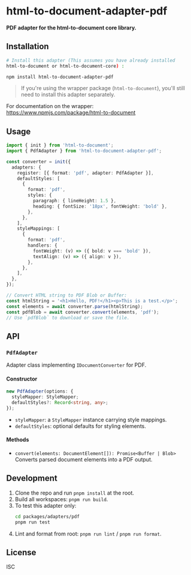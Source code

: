 # html-to-document-adapter-pdf

**PDF adapter for the html-to-document core library.**

## Installation

```bash
# Install this adapter (This assumes you have already installed
html-to-document or html-to-document-core) :

npm install html-to-document-adapter-pdf
```

> If you're using the wrapper package (`html-to-document`), you'll still need to install this adapter separately.

For documentation on the wrapper:  
https://www.npmjs.com/package/html-to-document

## Usage

```ts
import { init } from 'html-to-document';
import { PdfAdapter } from 'html-to-document-adapter-pdf';

const converter = init({
  adapters: {
    register: [{ format: 'pdf', adapter: PdfAdapter }],
    defaultStyles: [
      {
        format: 'pdf',
        styles: {
          paragraph: { lineHeight: 1.5 },
          heading: { fontSize: '18px', fontWeight: 'bold' },
        },
      },
    ],
    styleMappings: [
      {
        format: 'pdf',
        handlers: {
          fontWeight: (v) => ({ bold: v === 'bold' }),
          textAlign: (v) => ({ align: v }),
        },
      },
    ],
  },
});

// Convert HTML string to PDF Blob or Buffer:
const htmlString = '<h1>Hello, PDF!</h1><p>This is a test.</p>';
const elements = await converter.parse(htmlString);
const pdfBlob = await converter.convert(elements, 'pdf');
// Use `pdfBlob` to download or save the file.
```

## API

### `PdfAdapter`

Adapter class implementing `IDocumentConverter` for PDF.

#### Constructor

```ts
new PdfAdapter(options: {
  styleMapper: StyleMapper;
  defaultStyles?: Record<string, any>;
});
```

- `styleMapper`: a `StyleMapper` instance carrying style mappings.
- `defaultStyles`: optional defaults for styling elements.

#### Methods

- `convert(elements: DocumentElement[]): Promise<Buffer | Blob>`  
  Converts parsed document elements into a PDF output.

## Development

1. Clone the repo and run `pnpm install` at the root.
2. Build all workspaces: `pnpm run build`.
3. To test this adapter only:
   ```bash
   cd packages/adapters/pdf
   pnpm run test
   ```
4. Lint and format from root: `pnpm run lint` / `pnpm run format`.

## License

ISC
